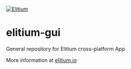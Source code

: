 <a href="https://www.elitium.io/wp-content/uploads/2018/12/logo-1.png" target="_blank"><img src="https://www.elitium.io/wp-content/uploads/2018/12/logo-1.png" border="0" alt="Elitium"></a>


# elitium-gui
General repository for Elitium cross-platform App


More information at [elitium.io](https://www.elitium.io)
